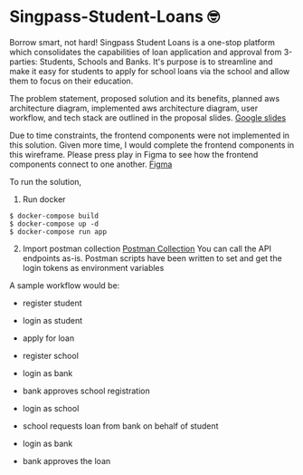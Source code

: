 # Singpass-Student-Loans 🤓
Borrow smart, not hard!
Singpass Student Loans is a one-stop platform which consolidates the capabilities of loan application and approval from 3-parties: Students, Schools and Banks. It's purpose is to streamline and make it easy for students to apply for school loans via the school and allow them to focus on their education.

The problem statement, proposed solution and its benefits, planned aws architecture diagram, implemented aws architecture diagram, user workflow, and tech stack are outlined in the proposal slides.
[Google slides](https://docs.google.com/presentation/d/1LMR1xFt_Micqpjxa6BNI5EU_axyO9E81o4LGhPyWpyI/edit?usp=sharing)

Due to time constraints, the frontend components were not implemented in this solution. Given more time, I would complete the frontend components in this wireframe. Please press play in Figma to see how the frontend components connect to one another.
[Figma](https://www.figma.com/file/e6XEYZ9C0bzVNIXoLTN8x6/NDI-Wireframes?type=design&node-id=0%3A1&mode=design&t=HioERFttNWKGEF7L-1)

To run the solution,
1. Run docker
```
$ docker-compose build
$ docker-compose up -d
$ docker-compose run app
```

2. Import postman collection
[Postman Collection](https://raw.githubusercontent.com/your-username/your-repo-name/main/postman-collection.json)
You can call the API endpoints as-is. Postman scripts have been written to set and get the login tokens as environment variables

A sample workflow would be:
- register student
- login as student
- apply for loan
  
- register school

- login as bank
- bank approves school registration

- login as school
- school requests loan from bank on behalf of student

- login as bank
- bank approves the loan
